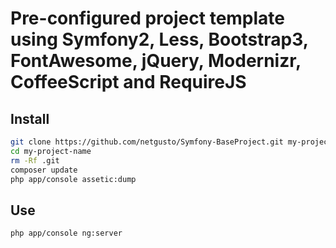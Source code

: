 # Pre-configured project template using Symfony2, Less, Bootstrap3, FontAwesome, jQuery, Modernizr, CoffeeScript and RequireJS

## Install

```bash
git clone https://github.com/netgusto/Symfony-BaseProject.git my-project-name
cd my-project-name
rm -Rf .git
composer update
php app/console assetic:dump
```

## Use

```bash
php app/console ng:server
```
